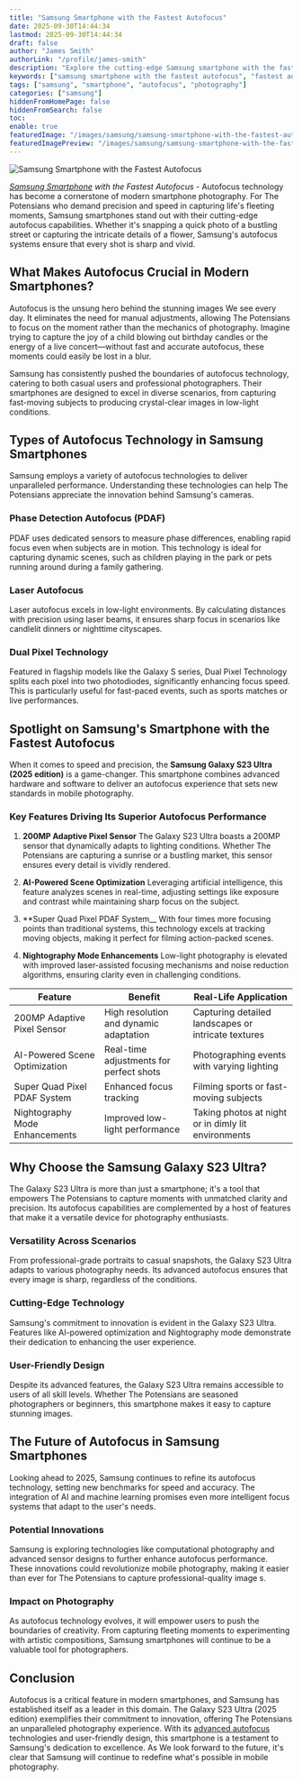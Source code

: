 ```yaml
---
title: "Samsung Smartphone with the Fastest Autofocus"
date: 2025-09-30T14:44:34
lastmod: 2025-09-30T14:44:34
draft: false
author: "James Smith"
authorLink: "/profile/james-smith"
description: "Explore the cutting-edge Samsung smartphone with the fastest autofocus, delivering unmatched speed and precision for capturing life's most dynamic moments."
keywords: ["samsung smartphone with the fastest autofocus", "fastest autofocus samsung smartphone 2025", "best autofocus smartphone by Samsung"]
tags: ["samsung", "smartphone", "autofocus", "photography"]
categories: ["samsung"]
hiddenFromHomePage: false
hiddenFromSearch: false
toc:
enable: true
featuredImage: "/images/samsung/samsung-smartphone-with-the-fastest-autofocus.jpg"
featuredImagePreview: "/images/samsung/samsung-smartphone-with-the-fastest-autofocus.jpg"
---
```


![Samsung Smartphone with the Fastest Autofocus](/images/samsung/samsung-smartphone-with-the-fastest-autofocus.jpg)


_[Samsung Smartphone](/samsung/authentic-samsung-smartphone-photography-gear) with the Fastest Autofocus_ - Autofocus technology has become a cornerstone of modern smartphone photography. For The Potensians who demand precision and speed in capturing life's fleeting moments, Samsung smartphones stand out with their cutting-edge autofocus capabilities. Whether it's snapping a quick photo of a bustling street or capturing the intricate details of a flower, Samsung's autofocus systems ensure that every shot is sharp and vivid.

## What Makes Autofocus Crucial in Modern Smartphones?

Autofocus is the unsung hero behind the stunning images We see every day. It eliminates the need for manual adjustments, allowing The Potensians to focus on the moment rather than the mechanics of photography. Imagine trying to capture the joy of a child blowing out birthday candles or the energy of a live concert—without fast and accurate autofocus, these moments could easily be lost in a blur.

Samsung has consistently pushed the boundaries o​f autofocus technology, catering to both casual users and professional photographers. Their smartphones are designed to excel in diverse scenarios, from capturing fast-moving subjects to producing crystal-clear images in low-light conditions.

## Types of Autofocus Technology in Samsung Smartphones

Samsung employs a variety of autofocus technologies to deliver unparalleled performance. Understanding these technologies can help The Potensians appreciate the innovation behind Samsung's cameras.

### Phase Detection Autofocus (PDAF)

PDAF uses dedicated sensors to measure phase differences, enabling rapid focus even when subjects are in motion. This technology is ideal for capturing dynamic scenes, such as children playing in the park or pets running around during a family gathering.

### Laser Autofocus

Laser autofocus excels in low-light environments. By calculating distances with precision using laser beams, it ensures sharp focus in scenarios like candlelit dinners or nighttime cityscapes.

### Dual Pixel Technology

Featured in flagship models like the Galaxy S series, Dual Pixel Technology splits each pixel into two photodiodes, significantly enhancing focus speed. This is particularly useful for fast-paced events, such as sports matches or live performances.

## Spotlight on Samsung's Smartphone with the Fastest Autofocus

When it comes to speed and precision, the **Samsung Galaxy S23 Ultra (2025 edition)** is a game-changer. This smartphone combines advanced hardware and software to deliver an autofocus experience that sets new standards in mobile photography.

### Key Features Driving Its Superior Autofocus Performance

1. **200MP Adap​tive Pixel Sensor** 
 The Galaxy S23 Ultra boasts a 200MP sensor that dynamically adapts to lighting conditions. Whether The Potensians are capturing a sunrise or a bustling market, this sensor ensures every detail is vividly rendered.

2. **AI-Powered Scene Optimization** 
 Leveraging artificial intelligence, this feature analyzes scenes in real-time, adjusting settings like exposure and contrast while maintaining sharp focus on the subject.

3.  **Super Quad Pixel PDAF System__ 
 With four times more focusing points than traditional systems, this technology excels at tracking moving objects, making it perfect for filming action-packed scenes.

4. **Nightography Mode Enhancements** 
 Low-light photography is elevated with improved laser-assisted focusing mechanisms and noise reduction algorithms, ensuring clarity even in challenging conditions.

<div class="table-responsive">
<table class="html-table">
<thead>
<tr>
<th>Feature</th>
<th>Benefit</th>
<th>Real-Life Application</th>
</tr>
</thead>
<tbody>
<tr>
<td>200MP Adaptive Pixel Sensor</td>
<td>High resolution and dynamic adaptation</td>
<td>Capturing detailed landscapes or intricate textures</td>
</tr>
<tr>
<td>AI-Powered Scene Optimization</td>
<td>Real-time adjustments for perfect shots</td>
<td>Photographing events with varying lighting</td>
</tr>
<tr>
<td>Super Quad Pixel PDAF System</td>
<td>Enhanced focus tracking</td>
<td>Filming sports or fast-moving subjects</td>
</tr>
<tr>
<td>Nightography Mode Enhancements</td>
<td>Improved low-light performance</td>
<td>Taking photos at night or in dimly lit environments</td>
</tr>
</tbody>
</table>
</div>

## Why Choose the Samsung Galaxy S23 Ultra?

The Galaxy S23 Ultra is more than just a smartphone; it's a tool that empowers The Potensians to capture moments with unmatched clarity and precision. Its autofocus capabilities are complemented by a host of features that make it a versatile device for photography enthusiasts.

### Versatility Across Scenarios

From professional-grade portraits to casual snapshots, the Galaxy S23 Ultra adapts to various photography needs.  Its advanced autofocus ensures that every image is sharp, regardless of the conditions.

### Cutting-Edge Technology

Samsung's commitment to innovation is evident in the Galaxy S23 Ultra. Features like AI-powered optimization and Nightography mode demonstrate their dedication to enhancing the user experience.

### User-Friendly Design

Despite its advanced features, the Galaxy S23 Ultra remains accessible to users of all skill levels. Whether The Potensians are seasoned photographers or beginners, this smartphone makes it easy to capture stunning images.

## The Future of Autofocus in Samsung Smartphones

Looking ahead to 2025, Samsung continues to refine its autofocus technology, setting new benchmarks for speed and accuracy. The integration of AI and machine learning promises even more intelligent focus systems that adapt to the user's needs.

### Potential Innovations

Samsung is exploring technologies like computational photography and advanced sensor designs to further enhance autofocus performance. These innovations could revolutionize mobile photography, making it easier than ever for The Potensians to capture professional-quality image s.

### Impact on Photography

As autofocus technology evolves, it will empower users to push the boundaries of creativity. From capturing fleeting moments to experimenting with artistic compositions, Samsung smartphones will continue to be a valuable tool for photographers.

## Conclusion

Autofocus is a critical feature in modern smartphones, and Samsung has established itself as a leader in this domain. The Galaxy S23 Ultra (2025 edition) exemplifies their commitment to innovation, offering The Potensians an unparalleled photography experience. With its [advanced autofocus](/samsung/samsung-smartphone-with-advanced-autofocus-technology) technologies and user-friendly design, this smartphone is a testament to Samsung's dedication to excellence. As We look forward to the future, it's clear that Samsung will continue to redefine what's possible in mobile photography.